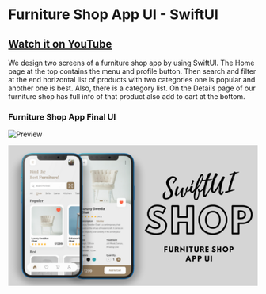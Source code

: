 # Furniture Shop App UI - SwiftUI

## [Watch it on YouTube](https://youtu.be/EbTl0GX-bvw)


We design two screens of a furniture shop app by using SwiftUI. The Home page at the top contains the menu and profile button. Then search and filter at the end horizontal list of products with two categories one is popular and another one is best. Also, there is a category list.
On the Details page of our furniture shop has full info of that product also add to cart at the bottom.

### Furniture Shop App Final UI

![Preview](/gif.gif)

![App UI](/ui.png)
